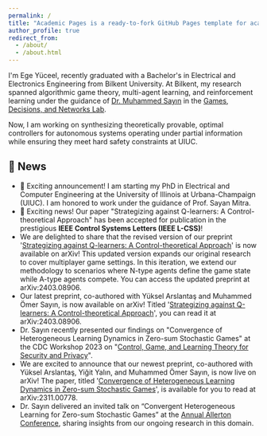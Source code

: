 ```yaml
---
permalink: /
title: "Academic Pages is a ready-to-fork GitHub Pages template for academic personal websites"
author_profile: true
redirect_from: 
  - /about/
  - /about.html
---
```


I'm Ege Yüceel, recently graduated with a Bachelor's in Electrical and Electronics Engineering from Bilkent University. At Bilkent, my research spanned algorithmic game theory, multi-agent learning, and reinforcement learning under the guidance of [Dr. Muhammed Sayın](https://gdn.bilkent.edu.tr/sayin/) in the [Games, Decisions, and Networks Lab](https://gdn.bilkent.edu.tr/).

Now, I am working on synthesizing theoretically provable, optimal controllers for autonomous systems operating under partial information while ensuring they meet hard safety constraints at UIUC.


## 📰 News

- 🎉 Exciting announcement! I am starting my PhD in Electrical and Computer Engineering at the University of Illinois at Urbana-Champaign (UIUC). I am honored to work under the guidance of Prof. Sayan Mitra.
- 🎉 Exciting news! Our paper "Strategizing against Q-learners: A Control-theoretical Approach" has been accepted for publication in the prestigious **IEEE Control Systems Letters (IEEE L-CSS)**!
- We are delighted to share that the revised version of our preprint '[Strategizing against Q-learners: A Control-theoretical Approach](https://arxiv.org/abs/2403.08906)' is now available on arXiv! This updated version expands our original research to cover multiplayer game settings. In this iteration, we extend our methodology to scenarios where N-type agents define the game state while A-type agents compete. You can access the updated preprint at arXiv:2403.08906.
- Our latest preprint, co-authored with Yüksel Arslantaş and Muhammed Ömer Sayın, is now available on arXiv! Titled '[Strategizing against Q-learners: A Control-theoretical Approach](https://arxiv.org/abs/2403.08906)', you can read it at arXiv:2403.08906.
- Dr. Sayın recently presented our findings on "Convergence of Heterogeneous Learning Dynamics in Zero-sum Stochastic Games" at the CDC Workshop 2023 on "[Control, Game, and Learning Theory for Security and Privacy](https://sites.google.com/nyu.edu/cdc2023workshop/home?authuser=0)".
- We are excited to announce that our newest preprint, co-authored with Yüksel Arslantaş, Yiğit Yalın, and Muhammed Ömer Sayın, is now live on arXiv! The paper, titled '[Convergence of Heterogeneous Learning Dynamics in Zero-sum Stochastic Games](https://arxiv.org/abs/2311.00778)', is available for you to read at arXiv:2311.00778.
- Dr. Sayın delivered an invited talk on “Convergent Heterogeneous Learning for Zero-sum Stochastic Games” at the [Annual Allerton Conference](https://allerton.csl.illinois.edu/), sharing insights from our ongoing research in this domain.
